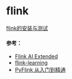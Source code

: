 # flink

[flink的安装与测试](./flink.md "flink")

#### 参考：

- [Flink AI Extended](https://github.com/flink-extended/flink-ai-extended)  
- [flink-learning](https://github.com/zhisheng17/flink-learning) 
- [PyFlink 从入门到精通](https://github.com/uncleguanghui/pyflink_learn)  
